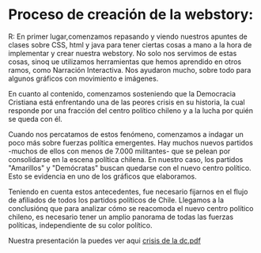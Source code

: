 # Proceso de creación de la webstory:

R: En primer lugar,comenzamos repasando y viendo nuestros apuntes de clases sobre CSS, html y java para tener ciertas cosas a mano a la hora de implementar y crear nuestra webstory. No solo nos servimos de estas cosas, sinoq ue utilizamos herramientas que hemos aprendido en otros ramos, como Narración Interactiva. Nos ayudaron mucho, sobre todo para algunos gráficos con movimiento e imágenes.

En cuanto al contenido, comenzamos sosteniendo que la Democracia Cristiana está enfrentando una de las peores crisis en su historia, la cual responde por una fracción del centro político chileno y a la lucha por quién se queda con él.

Cuando nos percatamos de estos fenómeno, comenzamos a indagar un poco más sobre fuerzas política emergentes. Hay muchos nuevos partidos -muchos de ellos con menos de 7.000 militantes- que se pelean por consolidarse en la escena política chilena. En nuestro caso, los partidos "Amarillos" y "Demócratas" buscan quedarse con el nuevo centro político. Esto se evidencia en uno de los gráficos que elaboramos.

Teniendo en cuenta estos antecedentes, fue necesario fijarnos en el flujo de afiliados de todos los partidos políticos de Chile. Llegamos a la conclusiónq que para analizar cómo se reacomoda el nuevo centro político chileno, es necesario tener un amplio panorama de todas las fuerzas políticas, independiente de su color político.

Nuestra presentación la puedes ver aqui [crisis de la dc.pdf](https://github.com/Cristinnef/Grupo-DC/files/13520715/crisis.de.la.dc.pdf)


